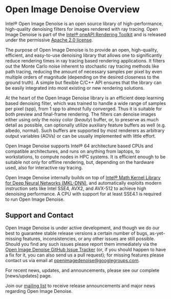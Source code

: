 Open Image Denoise Overview
===========================

Intel® Open Image Denoise is an open source library of high-performance,
high-quality denoising filters for images rendered with ray tracing.
Open Image Denoise is part of the
[Intel® oneAPI Rendering Toolkit](https://software.intel.com/en-us/rendering-framework)
and is released under the permissive
[Apache 2.0 license](http://www.apache.org/licenses/LICENSE-2.0).

The purpose of Open Image Denoise is to provide an open, high-quality,
efficient, and easy-to-use denoising library that allows one to significantly
reduce rendering times in ray tracing based rendering applications. It filters
out the Monte Carlo noise inherent to stochastic ray tracing methods like path
tracing, reducing the amount of necessary samples per pixel by even multiple
orders of magnitude (depending on the desired closeness to the ground truth).
A simple but flexible C/C++ API ensures that the library can be easily
integrated into most existing or new rendering solutions.

At the heart of the Open Image Denoise library is an efficient deep learning
based denoising filter, which was trained to handle a wide range of samples per
pixel (spp), from 1 spp to almost fully converged. Thus it is suitable for both
preview and final-frame rendering. The filters can denoise images either using
only the noisy color (*beauty*) buffer, or, to preserve as much detail as
possible, can optionally utilize auxiliary feature buffers as well (e.g.
albedo, normal). Such buffers are supported by most renderers as arbitrary
output variables (AOVs) or can be usually implemented with little effort.

Open Image Denoise supports Intel® 64 architecture based CPUs and compatible
architectures, and runs on anything from laptops, to workstations, to compute
nodes in HPC systems. It is efficient enough to be suitable not only for
offline rendering, but, depending on the hardware used, also for interactive
ray tracing.

Open Image Denoise internally builds on top of
[Intel® Math Kernel Library for Deep Neural Networks (MKL-DNN)](https://github.com/intel/mkl-dnn),
and automatically exploits modern instruction sets like Intel SSE4, AVX2, and
AVX-512 to achieve high denoising performance. A CPU with support for at least
SSE4.1 is required to run Open Image Denoise.


Support and Contact
-------------------

Open Image Denoise is under active development, and though we do our best to
guarantee stable release versions a certain number of bugs, as-yet-missing
features, inconsistencies, or any other issues are still possible. Should you
find any such issues please report them immediately via the
[Open Image Denoise GitHub Issue Tracker](https://github.com/OpenImageDenoise/oidn/issues)
(or, if you should happen to have a fix for it, you can also send us a pull
request); for missing features please contact us via email at
<openimagedenoise@googlegroups.com>.

For recent news, updates, and announcements, please see our complete
[news/updates] page.

Join our [mailing list](https://groups.google.com/d/forum/openimagedenoise/) to
receive release announcements and major news regarding Open Image Denoise.


